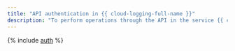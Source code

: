 ```yaml
---
title: "API authentication in {{ cloud-logging-full-name }}"
description: "To perform operations through the API in the service {{ cloud-logging-full-name }}, you need to get an IAM token for your account."
---
```


{% include [auth](../../_includes/authentication.md) %}
